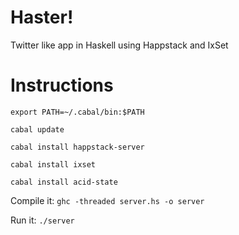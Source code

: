 Haster!
========================
  
Twitter like app in Haskell using Happstack and IxSet

Instructions
==============

`export PATH=~/.cabal/bin:$PATH`

`cabal update`

`cabal install happstack-server`

`cabal install ixset`

`cabal install acid-state`

Compile it: `ghc -threaded server.hs -o server`

Run it: `./server`
